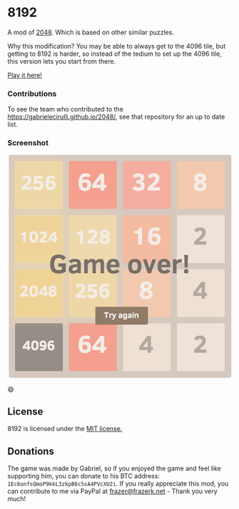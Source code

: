 # 8192
A mod of [2048](https://gabrielecirulli.github.io/2048/). Which is based on other similar puzzles.

Why this modification? You may be able to always get to the 4096 tile, but getting to 8192 is harder, so instead of the tedium to set up the 4096 tile, this version lets you start from there.
 

[Play it here!](http://frazer.github.io/8192/)


### Contributions

To see the team who contributed to the https://gabrielecirulli.github.io/2048/, see that repository for an up to date list. 

### Screenshot

<p align="center">
  <img src="gameBoard.png" alt="Screenshot"/>
</p>

:smile:


## License
8192 is licensed under the [MIT license.](https://github.com/frazer/8192/blob/master/LICENSE.txt)

## Donations
The game was made by Gabriel, so if you enjoyed the game and feel like supporting him, you can donate to his BTC address: `1Ec6onfsQmoP9kkL3zkpB6c5sA4PVcXU2i`. If you really appreciate this mod, you can contribute to me via PayPal at frazer@frazerk.net - Thank you very much!
